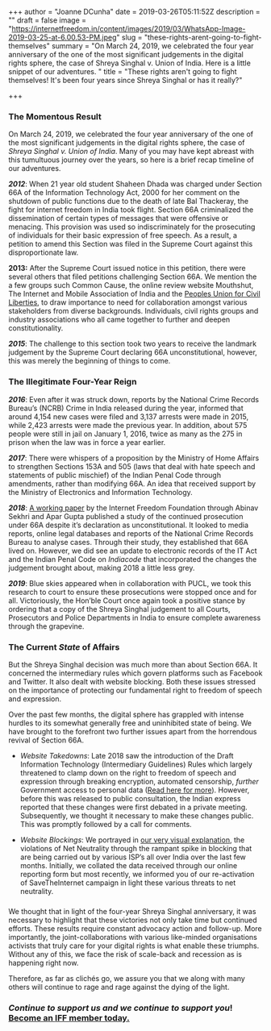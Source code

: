 +++
author = "Joanne DCunha"
date = 2019-03-26T05:11:52Z
description = ""
draft = false
image = "https://internetfreedom.in/content/images/2019/03/WhatsApp-Image-2019-03-25-at-6.00.53-PM.jpeg"
slug = "these-rights-arent-going-to-fight-themselves"
summary = "On March 24, 2019, we celebrated the four year anniversary of the one of the most significant judgements in the digital rights sphere, the case of Shreya Singhal v. Union of India. Here is a little snippet of our adventures. "
title = "These rights aren't going to fight themselves! It's been four years since Shreya Singhal or has it really?"

+++


### The Momentous Result

On March 24, 2019, we celebrated the four year anniversary of the one of the most significant judgements in the digital rights sphere, the case of _Shreya Singhal v. Union of India_. Many of you may have kept abreast with this tumultuous journey over the years, so here is a brief recap timeline of our adventures.

_**2012**_: When 21 year old student Shaheen Dhada was charged under Section 66A of the Information Technology Act, 2000 for her comment on the shutdown of public functions due to the death of late Bal Thackeray, the fight for internet freedom in India took flight. Section 66A criminalized the dissemination of certain types of messages that were offensive or menacing. This provision was used so indiscriminately for the prosecuting of individuals for their basic expression of free speech. As a result, a petition to amend this Section was filed in the Supreme Court against this disproportionate law.

**2013:** After the Supreme Court issued notice in this petition, there were several others that filed petitions challenging Section 66A. We mention the a few groups such Common Cause, the online review website Mouthshut, The Internet and Mobile Association of India and the [Peoples Union for Civil Liberties](http://www.pucl.org/), to draw importance to need for collaboration amongst various stakeholders from diverse backgrounds. Individuals, civil rights groups and industry associations who all came together to further and deepen constitutionality.

_**2015**_: The challenge to this section took two years to receive the landmark judgement by the Supreme Court declaring 66A unconstitutional, however, this was merely the beginning of things to come.

### The Illegitimate Four-Year Reign

_**2016**_: Even after it was struck down, reports by the National Crime Records Bureau’s (NCRB) Crime in India released during the year, informed that around 4,154 new cases were filed and 3,137 arrests were made in 2015, while 2,423 arrests were made the previous year. In addition, about 575 people were still in jail on January 1, 2016, twice as many as the 275 in prison when the law was in force a year earlier.

_**2017**_: There were whispers of a proposition by the Ministry of Home Affairs to strengthen Sections 153A and 505 (laws that deal with hate speech and statements of public mischief) of the Indian Penal Code through amendments, rather than modifying 66A. An idea that received support by the Ministry of Electronics and Information Technology.

_**2018**_: [A working paper](https://ssrn.com/abstract=3275893) by the Internet Freedom Foundation through Abinav Sekhri and Apar Gupta published a study of the continued prosecution under 66A despite it’s declaration as unconstitutional. It looked to media reports, online legal databases and reports of the National Crime Records Bureau to analyse cases. Through their study, they established that 66A lived on. However, we did see an update to electronic records of the IT Act and the Indian Penal Code on _Indiacode_ that incorporated the changes the judgement brought about, making 2018 a little less grey.

_**2019**_: Blue skies appeared when in collaboration with PUCL, we took this research to court to ensure these prosecutions were stopped once and for all. Victoriously, the Hon’ble Court once again took a positive stance by ordering that a copy of the Shreya Singhal judgement to all Courts, Prosecutors and Police Departments in India to ensure complete awareness through the grapevine.

### The Current _State_ of Affairs

But the Shreya Singhal decision was much more than about Section 66A. It concerned the intermediary rules which govern platforms such as Facebook and Twitter. It also dealt with website blocking. Both these issues stressed on the importance of protecting our fundamental right to freedom of speech and expression.

Over the past few months, the digital sphere has grappled with intense hurdles to its somewhat generally free and uninhibited state of being. We have brought to the forefront two further issues apart from the horrendous revival of Section 66A.

* *Website Takedowns*: Late 2018 saw the introduction of the Draft Information Technology (Intermediary Guidelines) Rules which largely threatened to clamp down on the right to freedom of speech and expression through breaking encryption, automated censorship, *further* Government access to personal data ([Read here for more](https://internetfreedom.in/a16022019/)). However, before this was released to public consultation, the Indian express reported that these changes were first debated in a private meeting. Subsequently, we thought it necessary to make these changes public. This was promptly followed by a call for comments. 


* *Website Blockings*: We portrayed in [our very visual explanation](https://internetfreedom.in/what-the-block-our-net-neutrality-rules-require-a-monitoring-and-enforcement-structure/), the violations of Net Neutrality through the rampant spike in blocking that are being carried out by various ISP’s all over India over the last few months. Initially, we collated the data received through our online reporting form but most recently, we informed you of our re-activation of SaveTheInternet campaign in light these various threats to net neutrality.

### 

We thought that in light of the four-year Shreya Singhal anniversary, it was necessary to highlight that these victories not only take time but continued efforts. These results require constant advocacy action and follow-up. More importantly, the joint-collaborations with various like-minded organisations activists that truly care for your digital rights is what enable these triumphs. Without any of this, we face the risk of scale-back and recession as is happening right now.

Therefore, as far as clichés go, we assure you that we along with many others will continue to rage and rage against the dying of the light.

### **_Continue to support us and we continue to support you_!  [**Become a**n **IFF member today.**](https://internetfreedom.in/donate/)**


